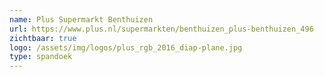 ```yaml
---
name: Plus Supermarkt Benthuizen
url: https://www.plus.nl/supermarkten/benthuizen_plus-benthuizen_496
zichtbaar: true
logo: /assets/img/logos/plus_rgb_2016_diap-plane.jpg
type: spandoek
---
```

